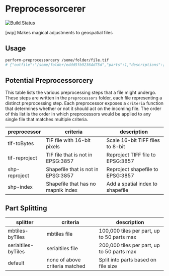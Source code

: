 # Preprocessorcerer

[![Build Status](https://travis-ci.org/mapbox/preprocessorcerer.svg?branch=master)](https://travis-ci.org/mapbox/preprocessorcerer)

[wip] Makes magical adjustments to geospatial files

## Usage

```sh
perform-preprocessorcery /some/folder/file.tif
# {"outfile":"/some/folder/eddd5fb92364d75d","parts":1,"descriptions":["Reproject TIFF file to EPSG:3857"]}
```

## Potential Preprocessorcery

This table lists the various preprocessing steps that a file might undergo. These steps are written in the `preprocessors` folder, each file representing a distinct preprocessing step. Each preprocessor exposes a `criteria` function that determines whether or not it should act on the incoming file. The order of this list is the order in which preprocessors would be applied to any single file that matches multiple criteria.

preprocessor | criteria | description
--- | --- | ---
tif-toBytes | TIF file with 16-bit pixels | Scale 16-bit TIFF files to 8-bit
tif-reproject | TIF file that is not in EPSG:3857 | Reproject TIFF file to EPSG:3857
shp-reproject | Shapefile that is not in EPSG:3857 | Reproject shapefile to EPSG:3857
shp-index | Shapefile that has no mapnik index | Add a spatial index to shapefile

## Part Splitting

splitter | criteria | description
--- | --- | ---
mbtiles-byTiles | mbtiles file | 100,000 tiles per part, up to 50 parts max
serialtiles-byTiles | serialtiles file | 200,000 tiles per part, up to 50 parts max
default | none of above criteria matched | Split into parts based on file size
